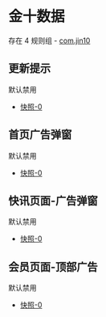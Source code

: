 # 金十数据

存在 4 规则组 - [com.jin10](/src/apps/com.jin10.ts)

## 更新提示

默认禁用

- [快照-0](https://i.gkd.li/i/12706043)

## 首页广告弹窗

默认禁用

- [快照-0](https://i.gkd.li/i/12706045)

## 快讯页面-广告弹窗

默认禁用

- [快照-0](https://i.gkd.li/i/12706047)

## 会员页面-顶部广告

默认禁用

- [快照-0](https://i.gkd.li/i/12706051)
